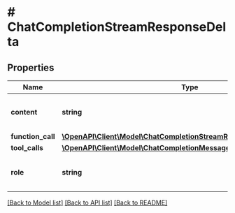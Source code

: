 # # ChatCompletionStreamResponseDelta

## Properties

Name | Type | Description | Notes
------------ | ------------- | ------------- | -------------
**content** | **string** | The contents of the chunk message. | [optional]
**function_call** | [**\OpenAPI\Client\Model\ChatCompletionStreamResponseDeltaFunctionCall**](ChatCompletionStreamResponseDeltaFunctionCall.md) |  | [optional]
**tool_calls** | [**\OpenAPI\Client\Model\ChatCompletionMessageToolCallChunk[]**](ChatCompletionMessageToolCallChunk.md) |  | [optional]
**role** | **string** | The role of the author of this message. | [optional]

[[Back to Model list]](../../README.md#models) [[Back to API list]](../../README.md#endpoints) [[Back to README]](../../README.md)
